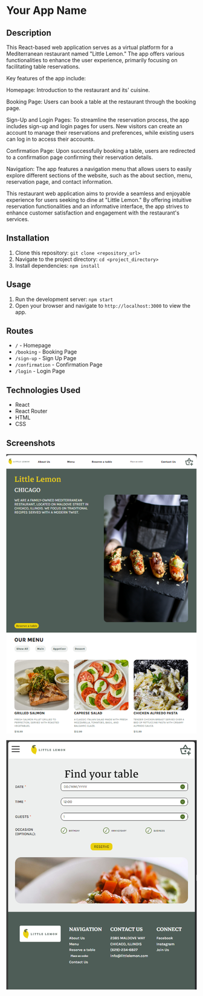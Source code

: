 # Your App Name

## Description

This React-based web application serves as a virtual platform for a Mediterranean restaurant named "Little Lemon." The app offers various functionalities to enhance the user experience, primarily focusing on facilitating table reservations.

Key features of the app include:

Homepage: Introduction to the restaurant and its' cuisine.

Booking Page: Users can book a table at the restaurant through the booking page. 

Sign-Up and Login Pages: To streamline the reservation process, the app includes sign-up and login pages for users. New visitors can create an account to manage their reservations and preferences, while existing users can log in to access their accounts.

Confirmation Page: Upon successfully booking a table, users are redirected to a confirmation page confirming their reservation details. 

Navigation: The app features a navigation menu that allows users to easily explore different sections of the website, such as the about section, menu, reservation page, and contact information.

This restaurant web application aims to provide a seamless and enjoyable experience for users seeking to dine at "Little Lemon." By offering intuitive reservation functionalities and an informative interface, the app strives to enhance customer satisfaction and engagement with the restaurant's services.

## Installation

1. Clone this repository: `git clone <repository_url>`
2. Navigate to the project directory: `cd <project_directory>`
3. Install dependencies: `npm install`

## Usage

1. Run the development server: `npm start`
2. Open your browser and navigate to `http://localhost:3000` to view the app.

## Routes

- `/` - Homepage
- `/booking` - Booking Page
- `/sign-up` - Sign Up Page
- `/confirmation` - Confirmation Page
- `/login` - Login Page

## Technologies Used

- React
- React Router
- HTML
- CSS

## Screenshots
![Little Lemon Homepage](https://raw.githubusercontent.com/Gosia-Ras/little-lemon-restaurant/main/src/assets/homepage.png)

![Booking Page](https://raw.githubusercontent.com/Gosia-Ras/little-lemon-restaurant/main/src/assets/booking.png)

